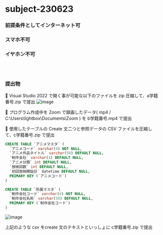 # subject-230623

### 前提条件としてインターネット可

### スマホ不可

### イヤホン不可

<br><br>

### 提出物

🔴 Visual Studio 2022 で開く事が可能な以下のファイルを zip 圧縮して、a学籍番号.zip で提出
![image](https://github.com/winofsql/subject-230623/assets/1501327/c6066125-80ff-4573-9fe2-9fef87e25eef)

🔴 プログラム作成中を Zoom で録画したデータ( mp4 / C:\Users\lightbox\Documents\Zoom ) を b学籍番号.mp4 で提出

🔴 使用したテーブルの Create 文二つと参照データの CSV ファイルを圧縮して、c学籍番号.zip で提出
```sql
CREATE TABLE `アニメマスタ` (
  `アニメコード` varchar(4) NOT NULL,
  `アニメ作品タイトル` varchar(50) DEFAULT NULL,
  `制作会社` varchar(4) DEFAULT NULL,
  `アニメ分類` int DEFAULT NULL,
  `放映回数` int DEFAULT NULL,
  `初回放映開始日` datetime DEFAULT NULL,
  PRIMARY KEY (`アニメコード`)
)
```

```sql
CREATE TABLE `所属マスタ` (
  `制作会社コード` varchar(4) NOT NULL,
  `制作会社名称` varchar(50) DEFAULT NULL,
  PRIMARY KEY (`制作会社コード`)
)
```

![image](https://github.com/winofsql/subject-230623/assets/1501327/ee33844e-9d19-41f3-9fbb-d43154098f91)

上記のような csv をcreate 文のテキストといっしょに c学籍番号.zip で提出
